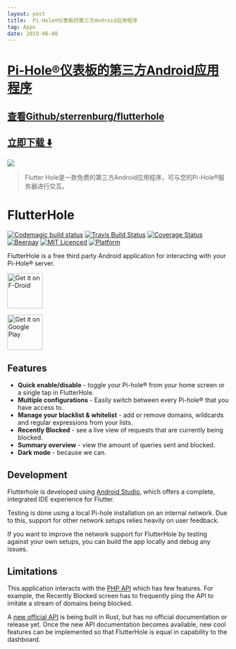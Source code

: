 ```yaml
---
layout: post
title:  Pi-Hole®仪表板的第三方Android应用程序
tag: Apps
date: 2019-06-08
---
```


# [Pi-Hole®仪表板的第三方Android应用程序 ](http://github.com/sterrenburg/flutterhole) 



## [查看Github/sterrenburg/flutterhole](http://github.com/sterrenburg/flutterhole)
## [立即下载 ️⬇️ ](https://codeload.github.com/sterrenburg/flutterhole/zip/master) 


 
![](https://flutterawesome.com/content/images/2019/02/FlutterHole.jpg)
 
>
> Flutter Hole是一款免费的第三方Android应用程序，可与您的Pi-Hole®服务器进行交互。
>

 
# FlutterHole

[![Codemagic build status](https://api.codemagic.io/apps/5c659ea9c49a5000198d45f9/5c659ea9c49a5000198d45f8/status_badge.svg)](https://codemagic.io/apps/5c659ea9c49a5000198d45f9/5c659ea9c49a5000198d45f8/latest_build)
[![Travis Build Status](https://travis-ci.org/sterrenburg/flutterhole.svg?branch=master)](https://travis-ci.org/sterrenburg/flutterhole)
[![Coverage Status](https://coveralls.io/repos/github/sterrenburg/flutterhole/badge.svg?branch=master)](https://coveralls.io/github/sterrenburg/flutterhole?branch=master)
[![Beerpay](https://beerpay.io/sterrenburg/flutterhole/make-wish.svg?style=flat)](https://beerpay.io/sterrenburg/flutterhole)
[![MIT Licenced](https://img.shields.io/badge/License-MIT-blue.svg)](https://opensource.org/licenses/MIT)
[![Platform](https://img.shields.io/badge/Platform-Flutter-yellow.svg)](https://flutter.io)

FlutterHole is a free third party Android application for interacting with your Pi-Hole® server.

[<img src="https://f-droid.org/badge/get-it-on.png"
      alt="Get it on F-Droid"
      height="80"/>](https://f-droid.org/app/sterrenburg.github.flutterhole)

[<img src="https://play.google.com/intl/en_us/badges/images/generic/en_badge_web_generic.png"
      alt="Get it on Google Play"
      height="80"/>](https://play.google.com/store/apps/details?id=sterrenburg.github.flutterhole)

## Features
- **Quick enable/disable** - toggle your Pi-hole® from your home screen or a single tap in FlutterHole.
- **Multiple configurations** - Easily switch between every Pi-hole® that you have access to.
- **Manage your blacklist & whitelist** - add or remove domains, wildcards and regular expressions from your lists.
- **Recently Blocked** - see a live view of requests that are currently being blocked.
- **Summary overview** - view the amount of queries sent and blocked.
- **Dark mode** - because we can.

## Development

Flutterhole is developed using [Android Studio](https://developer.android.com/studio), which offers a complete, integrated IDE experience for Flutter.

Testing is done using a local Pi-hole installation on an internal network. Due to this, support for other network setups relies heavily on user feedback. 

If you want to improve the network support for FlutterHole by testing against your own setups, you can build the app locally and debug any issues.

## Limitations
This application interacts with the [PHP API](https://discourse.pi-hole.net/t/pi-hole-api/1863) which has few features. For example, the Recently Blocked screen has to frequently ping the API to imitate a stream of domains being blocked.

A [new official API](https://github.com/pi-hole/api) is being built in Rust, but has no official documentation or release yet. Once the new API documentation becomes available, new cool features can be implemented so that FlutterHole is equal in capability to the dashboard.
